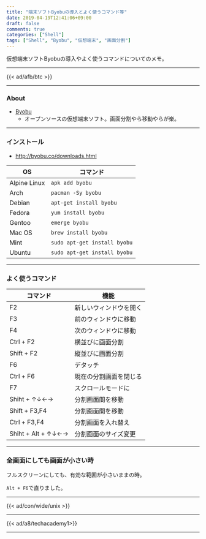 ```yaml
---
title: "端末ソフトByobuの導入とよく使うコマンド等"
date: 2019-04-19T12:41:06+09:00
draft: false
comments: true
categories: ["Shell"]
tags: ["Shell", "Byobu", "仮想端末", "画面分割"]
---
```


仮想端末ソフトByobuの導入やよく使うコマンドについてのメモ。

<!--more-->

---

{{< ad/afb/btc >}}

---

### About

- [Byobu](http://byobu.co/)
    - オープンソースの仮想端末ソフト。画面分割やら移動やらが楽。

---

### インストール

- http://byobu.co/downloads.html

|  OS  |  コマンド  |
| ---- | ---- |
| Alpine Linux | `apk add byobu` |
| Arch | `pacman -Sy byobu` |
| Debian | `apt-get install byobu` |
| Fedora | `yum install byobu` |
| Gentoo | `emerge byobu` |
| Mac OS | `brew install byobu` |
| Mint | `sudo apt-get install byobu` |
| Ubuntu | `sudo apt-get install byobu` |

---

### よく使うコマンド

|  コマンド  |  機能  |
| ---- | ---- |
| F2 | 新しいウィンドウを開く |
| F3 | 前のウィンドウに移動 |
| F4 | 次のウィンドウに移動 |
| Ctrl + F2 | 横並びに画面分割 |
| Shift + F2 | 縦並びに画面分割 |
| F6 | デタッチ |
| Ctrl + F6 | 現在の分割画面を閉じる |
| F7 | スクロールモードに |
| Shiht + ↑↓←→ | 分割画面間を移動 |
| Shift + F3,F4 | 分割画面間を移動 |
| Ctrl + F3,F4 | 分割画面を入れ替え |
| Shiht + Alt + ↑↓←→ | 分割画面のサイズ変更 |

---

### 全画面にしても画面が小さい時

フルスクリーンにしても、有効な範囲が小さいままの時。

`Alt + F6`で直りました。

---

{{< ad/con/wide/unix >}}

---

{{< ad/a8/techacademy1>}}

---